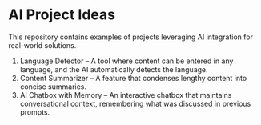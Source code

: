 # AI Project Ideas
This repository contains examples of projects leveraging AI integration for real-world solutions.

1.	Language Detector – A tool where content can be entered in any language, and the AI automatically detects the language.
2.	Content Summarizer – A feature that condenses lengthy content into concise summaries.
3.	AI Chatbox with Memory – An interactive chatbox that maintains conversational context, remembering what was discussed in previous prompts.
